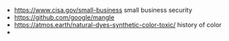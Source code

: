 - https://www.cisa.gov/small-business small business security
- https://github.com/google/mangle
- https://atmos.earth/natural-dyes-synthetic-color-toxic/ history of color
-